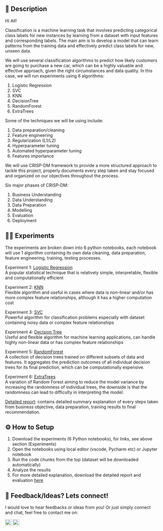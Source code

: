 ## 📝 Description
Hi All!

Classification is a machine learning task that involves predicting categorical class labels for new instances by learning from a dataset with input features and corresponding labels. The main aim is to develop a model that can learn patterns from the training data and effectively predict class labels for new, unseen data.

We will use several classification algorithms to predict how likely customers are going to purchase a new car, which can be a highly valuable and effective approach, given the right circumstances and data quality. In this case, we will run experiments using 6 algorithms:

1. Logistic Regression
2. SVC
3. KNN
4. DecisionTree
5. RandomForest
6. ExtraTrees

Some of the techniques we will be using include:

1. Data preparation/cleaning
2. Feature engineering
3. Regularization (L1/L2)
4. Hyperparameter tuning
5. Automated hyperparameter tuning
6. Features importance

We will use CRISP-DM framework to provide a more structured approach to tackle this project, properly documents every step taken and stay focused and organized on our objectives throughout the process.

Six major phases of CRISP-DM:

1. Business Understanding
2. Data Understanding
3. Data Preparation
4. Modelling
5. Evaluation
6. Deployment

## 👩‍💻 Experiments

The experiments are broken down into 6 python notebooks, each notebook will use 1 algorithm containing its own data cleaning, data preparation, feature engineering, training, testing processes.

Experiment 1: [Logistic Regression](/Experiments/Logistic_Regression.ipynb)\
A popular statistical technique that is relatively simple, interpretable, flexible and computationally efficient

Experiment 2: [KNN](/Experiments/KNN.ipynb)\
Flexible algorithm and useful in cases where data is non-linear and/or has more complex feature relationships, although it has a higher computation cost

Experiment 3: [SVC](/Experiments/SVC.ipynb)\
Powerful algorithm for classification problems especially with dataset containing noisy data or complex feature relationships

Experiment 4: [Decision Tree](/Experiments/DecisionTree.ipynb)\
Useful and flexible algorithm for machine learning applications, can handle highly non-linear data or has complex feature relationships

Experiment 5: [RandomForest](/Experiments/RandomForest.ipynb)\
A collection of decision trees trained on different subsets of data and features. It aggregates the prediction outcomes of all individual decision trees for its final prediction, which can be computationally expensive.

Experiment 6: [ExtraTrees](/Experiments/ExtraTrees.ipynb)\
A variation of Random Forest aiming to reduce the model variance by increasing the randomness of individual trees, the downside is that the randomness can lead to difficulty in interpreting the model.

[Detailed report](/project_summary.pdf): contains detailed summary explanation of every steps taken from business objective, data preparation, training results to final recommendation.

## ⚙️ How to Setup

1. Download the experiments (6 Python notebooks), for links, see above section (Experiments)
2. Open the notebooks using local editor (vscode, Pycharm etc) or Jupyter notebook
3. Run the code chunks from the top (dataset will be downloaded automatically)
4. Analyze the results
5. For more detailed explanation, download the detailed report and evaluation [here](/project_summary.pdf)

## 👨 Feedback/Ideas? Lets connect!

I would love to hear feedbacks or ideas from you! Or just simply connect and chat, feel free to contact me on:

<a href="https://www.linkedin.com/in/michaelyaputra/">
    <img align="left" width="22px" src="https://cdn.jsdelivr.net/npm/simple-icons@v3/icons/linkedin.svg"/>

</a>

<a href="https://github.com/mcyaputra">
    <img align="left" width="22px" src="https://cdn.jsdelivr.net/npm/simple-icons@v3/icons/github.svg" />

</a>